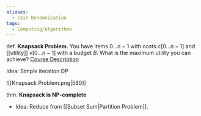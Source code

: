 ```yaml
---
aliases:
  - Coin Denomnication
tags:
  - Computing/Algorithms
---
```

def. **Knapsack Problem.** You have items $0\dots n-1$ with costs $c[0\dots n-1]$ and [[utility]] $v[0\dots n-1]$ with a budget $B$. What is the maximum utility you can achieve? [Course Description](x-devonthink-item://6D7EC82D-DD1D-4E23-809D-A340D58D65D6?page=8)

Idea: Simple iteration DP

![[Knapsack Problem.png|580]]

thm. **Knapsack is NP-complete**
- Idea: Reduce from [[Subset Sum|Partition Problem]].
